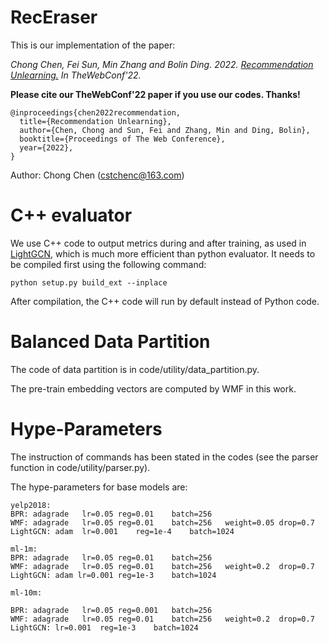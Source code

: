 # RecEraser

This is our implementation of the paper: 

*Chong Chen, Fei Sun, Min Zhang and Bolin Ding. 2022. [Recommendation Unlearning.](https://arxiv.org/pdf/2201.06820.pdf) 
In TheWebConf'22.*

**Please cite our TheWebConf'22 paper if you use our codes. Thanks!**

```
@inproceedings{chen2022recommendation,
  title={Recommendation Unlearning},
  author={Chen, Chong and Sun, Fei and Zhang, Min and Ding, Bolin},
  booktitle={Proceedings of The Web Conference},
  year={2022},
}
```

Author: Chong Chen (cstchenc@163.com)

# C++ evaluator

We use C++ code to output metrics during and after training, as used in [LightGCN](https://github.com/kuandeng/LightGCN), which is much more efficient than python evaluator. It needs to be compiled first using the following command:
```
python setup.py build_ext --inplace
```
After compilation, the C++ code will run by default instead of Python code.

# Balanced Data Partition

The code of data partition is in code/utility/data_partition.py.

The pre-train embedding vectors are computed by WMF in this work.

# Hype-Parameters

The instruction of commands has been stated in the codes (see the parser function in code/utility/parser.py).

The hype-parameters for base models are:

```
yelp2018:
BPR: adagrade	lr=0.05	reg=0.01	batch=256
WMF: adagrade	lr=0.05	reg=0.01	batch=256	weight=0.05	drop=0.7
LightGCN: adam	lr=0.001	reg=1e-4	batch=1024

ml-1m:
BPR: adagrade	lr=0.05	reg=0.01	batch=256
WMF: adagrade	lr=0.05	reg=0.01	batch=256	weight=0.2	drop=0.7
LightGCN: adam lr=0.001	reg=1e-3	batch=1024

ml-10m:

BPR: adagrade	lr=0.05	reg=0.001	batch=256
WMF: adagrade	lr=0.05	reg=0.01	batch=256	weight=0.2	drop=0.7
LightGCN: lr=0.001	reg=1e-3	batch=1024
```

















